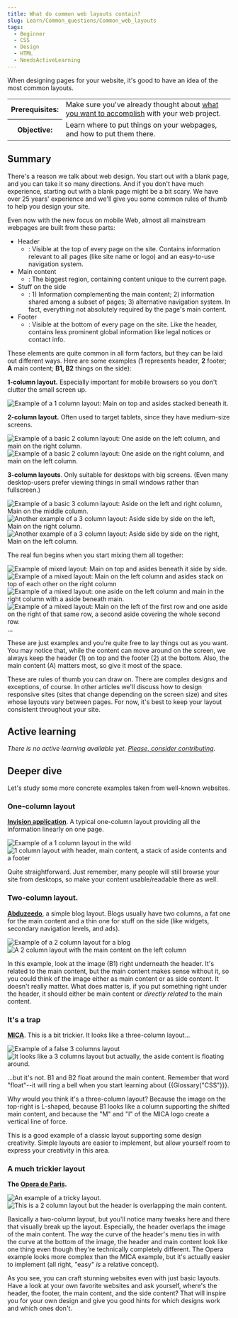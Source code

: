 ```yaml
---
title: What do common web layouts contain?
slug: Learn/Common_questions/Common_web_layouts
tags:
  - Beginner
  - CSS
  - Design
  - HTML
  - NeedsActiveLearning
---
```

When designing pages for your website, it's good to have an idea of the most common layouts.

<table class="standard-table">
  <tbody>
    <tr>
      <th scope="row">Prerequisites:</th>
      <td>
        Make sure you've already thought about
        <a href="/en-US/docs/Learn/Common_questions/Thinking_before_coding"
          >what you want to accomplish</a
        >
        with your web project.
      </td>
    </tr>
    <tr>
      <th scope="row">Objective:</th>
      <td>
        Learn where to put things on your webpages, and how to put them there.
      </td>
    </tr>
  </tbody>
</table>

## Summary

There's a reason we talk about web design. You start out with a blank page, and you can take it so many directions. And if you don't have much experience, starting out with a blank page might be a bit scary. We have over 25 years' experience and we'll give you some common rules of thumb to help you design your site.

Even now with the new focus on mobile Web, almost all mainstream webpages are built from these parts:

- Header
  - : Visible at the top of every page on the site. Contains information relevant to all pages (like site name or logo) and an easy-to-use navigation system.
- Main content
  - : The biggest region, containing content unique to the current page.
- Stuff on the side
  - : 1) Information complementing the main content; 2) information shared among a subset of pages; 3) alternative navigation system. In fact, everything not absolutely required by the page's main content.
- Footer
  - : Visible at the bottom of every page on the site. Like the header, contains less prominent global information like legal notices or contact info.

These elements are quite common in all form factors, but they can be laid out different ways. Here are some examples (**1** represents header, **2** footer; **A** main content; **B1, B2** things on the side):

**1-column layout.** Especially important for mobile browsers so you don't clutter the small screen up.

![Example of a 1 column layout: Main on top and asides stacked beneath it.](1-col-layout.png)

**2-column layout.** Often used to target tablets, since they have medium-size screens.

![Example of a basic 2 column layout: One aside on the left column, and main on the right column.](2-col-layout-right.png) ![Example of a basic 2 column layout: One aside on the right column, and main on the left column.](2-col-layout-left.png)

**3-column layouts**. Only suitable for desktops with big screens. (Even many desktop-users prefer viewing things in small windows rather than fullscreen.)

![Example of a basic 3 column layout: Aside on the left and right column, Main on the middle column.](3-col-layout.png) ![Another example of a 3 column layout: Aside side by side on the left, Main on the right column.](3-col-layout-alt.png) ![Another example of a 3 column layout: Aside side by side on the right, Main on the left column.](3-col-layout-alt2.png)

The real fun begins when you start mixing them all together:

![Example of mixed layout: Main on top and asides beneath it side by side.](1-col-layout-alt.png) ![Example of a mixed layout: Main on the left column and asides stack on top of each other on the right column](2-col-layout-left-alt.png) ![Example of a mixed layout: one aside on the left column and main in the right column with a aside beneath main.](2-col-layout-mix.png) ![Example of a mixed layout: Main on the left of the first row and one aside on the right of that same row, a second aside covering the whole second row.](2-col-layout-mix-alt.png)…

These are just examples and you're quite free to lay things out as you want. You may notice that, while the content can move around on the screen, we always keep the header (1) on top and the footer (2) at the bottom. Also, the main content (A) matters most, so give it most of the space.

These are rules of thumb you can draw on. There are complex designs and exceptions, of course. In other articles we'll discuss how to design responsive sites (sites that change depending on the screen size) and sites whose layouts vary between pages. For now, it's best to keep your layout consistent throughout your site.

## Active learning

_There is no active learning available yet. [Please, consider contributing](/en-US/docs/MDN/Contribute/Getting_started)._

## Deeper dive

Let's study some more concrete examples taken from well-known websites.

### One-column layout

**[Invision application](https://www.invisionapp.com/)**. A typical one-column layout providing all the information linearly on one page.

![Example of a 1 column layout in the wild](screenshot-product.jpg)        ![1 column layout with header, main content, a stack of aside contents and a footer](screenshot-product-overlay.jpg)

Quite straightforward. Just remember, many people will still browse your site from desktops, so make your content usable/readable there as well.

### Two-column layout.

**[Abduzeedo](https://abduzeedo.com/typography-mania-261)**, a simple blog layout. Blogs usually have two columns, a fat one for the main content and a thin one for stuff on the side (like widgets, secondary navigation levels, and ads).

![Example of a 2 column layout for a blog](screenshot-blog.jpg)        ![A 2 column layout with the main content on the left column](screenshot-blog-overlay.jpg)

In this example, look at the image (B1) right underneath the header. It's related to the main content, but the main content makes sense without it, so you could think of the image either as main content or as side content. It doesn't really matter. What does matter is, if you put something right under the header, it should either be main content or _directly related_ to the main content.

### It's a trap

**[MICA](https://www.mica.edu/about-mica/)**. This is a bit trickier. It looks like a three-column layout...

![Example of a false 3 columns layout](screenshot-education.jpg)        ![It looks like a 3 columns layout but actually, the aside content is floating around.](screenshot-education-overlay.jpg)

...but it's not. B1 and B2 float around the main content. Remember that word "float"--it will ring a bell when you start learning about {{Glossary("CSS")}}.

Why would you think it's a three-column layout? Because the image on the top-right is L-shaped, because B1 looks like a column supporting the shifted main content, and because the "M" and "I" of the MICA logo create a vertical line of force.

This is a good example of a classic layout supporting some design creativity. Simple layouts are easier to implement, but allow yourself room to express your creativity in this area.

### A much trickier layout

**The [Opera de Paris](https://www.operadeparis.fr/en/saison-2014-2015/opera/la-boheme-puccini).**

![An example of a tricky layout.](screenshot-opera.jpg)        ![This is a 2 column layout but the header is overlapping the main content.](screenshot-opera-overlay.jpg)

Basically a two-column layout, but you'll notice many tweaks here and there that visually break up the layout. Especially, the header overlaps the image of the main content. The way the curve of the header's menu ties in with the curve at the bottom of the image, the header and main content look like one thing even though they're technically completely different. The Opera example looks more complex than the MICA example, but it's actually easier to implement (all right, "easy" _is_ a relative concept).

As you see, you can craft stunning websites even with just basic layouts. Have a look at your own favorite websites and ask yourself, where's the header, the footer, the main content, and the side content? That will inspire you for your own design and give you good hints for which designs work and which ones don't.
